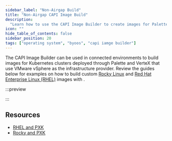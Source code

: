 ```yaml
---
sidebar_label: "Non-Airgap Build"
title: "Non-Airgap CAPI Image Build"
description:
  "Learn how to use the CAPI Image Builder to create images for Palette and VerteX in connected environments."
icon: ""
hide_table_of_contents: false
sidebar_position: 20
tags: ["operating system", "byoos", "capi iamge builder"]
---
```


<!-- prettier-ignore -->
The CAPI Image Builder can be used in connected environments to build images for Kubernetes clusters deployed through Palette and VerteX that use VMware vSphere as the infrastructure provider. Review the guides below for examples on how to build custom [Rocky Linux](https://rockylinux.org/) and [Red Hat Enterprise Linux (RHEL)](https://www.redhat.com/en/technologies/linux-platforms/enterprise-linux) images with <VersionedLink text="Palette eXtended Kubernetes (PXK)" url="/integrations/packs/?pack=kubernetes" />.

:::preview

:::

## Resources

- [RHEL and PXK](./rhel-capi.md)
- [Rocky and PXK](./rocky-capi.md)
